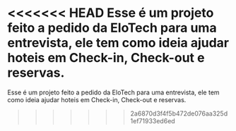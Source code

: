 <<<<<<< HEAD
Esse é um projeto feito a pedido da EloTech para uma entrevista, ele tem como ideia ajudar hoteis em Check-in, Check-out e reservas.
=======
Esse é um projeto feito a pedido da EloTech para uma entrevista, ele tem como ideia ajudar hoteis em Check-in, Check-out e reservas.
>>>>>>> 2a6870d3f4f5b472de076aa325d1ef71933ed6ed
